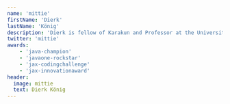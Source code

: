 ```yaml
---
name: 'mittie'
firstName: 'Dierk'
lastName: 'König'
description: 'Dierk is fellow of Karakun and Professor at the University of Applied Sciences and Arts, Northwestern Switzerland. He is the main author of the best-selling book "Groovy in Action". More info under https://dierk.github.io/Home/'
twitter: 'mittie'
awards:
    - 'java-champion'
    - 'javaone-rockstar'
    - 'jax-codingchallenge'
    - 'jax-innovationaward'
header:
  image: mittie
  text: Dierk König
---
```


